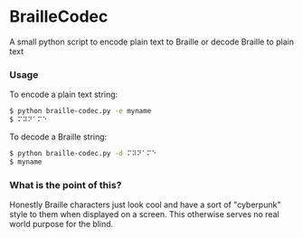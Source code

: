 # BrailleCodec
A small python script to encode plain text to Braille or decode Braille to plain text

### Usage

To encode a plain text string:
```sh
$ python braille-codec.py -e myname
$ ⠍⠽⠝⠁⠍⠑
```


To decode a Braille string:
```sh
$ python braille-codec.py -d ⠍⠽⠝⠁⠍⠑
$ myname
```

### What is the point of this?
Honestly Braille characters just look cool and have a sort of "cyberpunk" style to them when displayed on a screen. This otherwise serves no real world purpose for the blind.
